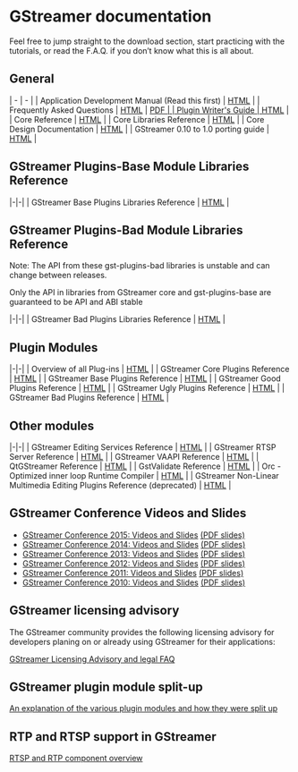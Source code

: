 # GStreamer documentation

Feel free to jump straight to the download section, start practicing
with the tutorials, or read the F.A.Q. if you don’t know what this is
all about.



## General

| - | - |
| Application Development Manual (Read this first) | [HTML](manual-index.md) |
| Frequently Asked Questions |  <a href="/data/doc/gstreamer/head/faq/html/index.html">HTML</a> \| <a href="/data/doc/gstreamer/head/faq/faq.pdf">PDF</PDF> |
| Plugin Writer's Guide | [HTML](pwg-index.md) |
| Core Reference | <a href="/data/doc/gstreamer/head/gstreamer/html/">HTML</a>  |
| Core Libraries Reference | <a href="/data/doc/gstreamer/head/gstreamer-libs/html/">HTML</a> |
| Core Design Documentation | <a href="http://cgit.freedesktop.org/gstreamer/gstreamer/tree/docs/design/">HTML</a> |
| GStreamer 0.10 to 1.0 porting guide | <a href="http://cgit.freedesktop.org/gstreamer/gstreamer/plain/docs/random/porting-to-1.0.txt">HTML</a> |

<!-- FIXME: save useful bits from wiki
| GStreamer Wiki (see esp.   <a href="&site;/wiki/ReleasePlanning">ReleasePlanning</a> and   <a href="&site;/wiki/SubmittingPatches">SubmittingPatches</a>)
| <a href="&site;/wiki/">HTML</a> |
-->


## GStreamer Plugins-Base Module Libraries Reference

|-|-|
| GStreamer Base Plugins Libraries Reference | <a href="/data/doc/gstreamer/head/gst-plugins-base-libs/html/">HTML</a> |

## GStreamer Plugins-Bad Module Libraries Reference

Note: The API from these gst-plugins-bad libraries is unstable and can
change between releases.

Only the API in libraries from GStreamer core and
gst-plugins-base are guaranteed to be API and ABI stable

|-|-|
| GStreamer Bad Plugins Libraries Reference | <a href="/data/doc/gstreamer/head/gst-plugins-bad-libs/html/">HTML</a> |

## Plugin Modules

|-|-|
| Overview of all Plug-ins | <a href="plugins.html">HTML</a> |
| GStreamer Core Plugins Reference | <a href="/data/doc/gstreamer/head/gstreamer-plugins/html/">HTML</a> |
| GStreamer Base Plugins Reference | <a href="/data/doc/gstreamer/head/gst-plugins-base-plugins/html/">HTML</a> |
| GStreamer Good Plugins Reference | <a href="/data/doc/gstreamer/head/gst-plugins-good-plugins/html/">HTML</a> |
| GStreamer Ugly Plugins Reference | <a href="/data/doc/gstreamer/head/gst-plugins-ugly-plugins/html/">HTML</a> |
| GStreamer Bad Plugins Reference | <a href="/data/doc/gstreamer/head/gst-plugins-bad-plugins/html/">HTML</a> |

## Other modules

|-|-|
| GStreamer Editing Services Reference | <a href="/data/doc/gstreamer/head/gstreamer-editing-services/html/">HTML</a> |
| GStreamer RTSP Server Reference | <a href="/data/doc/gstreamer/head/gst-rtsp-server/html/">HTML</a> |
| GStreamer VAAPI Reference | <a href="/data/doc/gstreamer/head/gstreamer-vaapi-plugins/html/">HTML</a> |
| QtGStreamer Reference | <a href="/data/doc/gstreamer/head/qt-gstreamer/html/">HTML</a> |
| GstValidate Reference | <a href="/data/doc/gstreamer/head/gst-validate/html/">HTML</a> |
| Orc - Optimized inner loop Runtime Compiler |  <a href="/data/doc/orc/">HTML</a> |
| GStreamer Non-Linear Multimedia Editing Plugins Reference (deprecated) | <a href="/data/doc/gstreamer/head/gnonlin/html/">HTML</a> |

## GStreamer Conference Videos and Slides

* <a href="http://gstconf.ubicast.tv/channels/#gstreamer-conference-2015">GStreamer Conference 2015: Videos and Slides</a> <a href="/data/events/gstreamer-conference/2015/">(PDF slides)</a>
 * <a href="http://gstconf.ubicast.tv/channels/#gstreamer-conference-2014">GStreamer Conference 2014: Videos and Slides</a> <a href="/data/events/gstreamer-conference/2014/">(PDF slides)</a>
 * <a href="http://gstconf.ubicast.tv/channels/#gstreamer-conference-2013">GStreamer Conference 2013: Videos and Slides</a> <a href="/data/events/gstreamer-conference/2013/">(PDF slides)</a>
 * <a href="http://gstconf.ubicast.tv/channels/#gstreamer-conference-2012">GStreamer Conference 2012: Videos and Slides</a> <a href="/data/events/gstreamer-conference/2012/">(PDF slides)</a>
 * <a href="http://gstconf.ubicast.tv/channels/#conferences-2011">GStreamer Conference 2011: Videos and Slides</a> <a href="/data/events/gstreamer-conference/2011/">(PDF slides)</a>
* <a href="http://gstconf.ubicast.tv/channels/#conferences-2010">GStreamer Conference 2010: Videos and Slides</a> <a href="/data/events/gstreamer-conference/2010/">(PDF slides)</a>


## GStreamer licensing advisory

The GStreamer community provides the following licensing advisory for
developers planing on or already using GStreamer for their applications:

[GStreamer Licensing Advisory and legal FAQ](sdk-legal-information.md)


## GStreamer plugin module split-up

[An explanation of the various plugin modules and how they were split up](splitup.md)

## RTP and RTSP support in GStreamer

[RTSP and RTP component overview](rtp.md)
